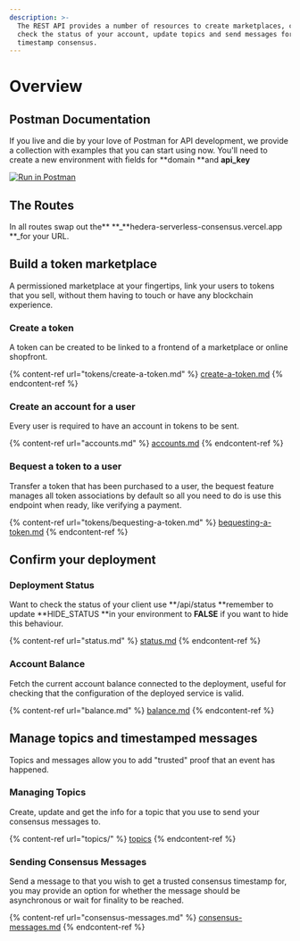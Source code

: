 ```yaml
---
description: >-
  The REST API provides a number of resources to create marketplaces, consume to
  check the status of your account, update topics and send messages for generate
  timestamp consensus.
---
```


# Overview

## Postman Documentation 

If you live and die by your love of Postman for API development, we provide a collection with examples that you can start using now. You'll need to create a new environment with fields for **domain **and **api_key**

[![Run in Postman](https://run.pstmn.io/button.svg)](https://app.getpostman.com/run-collection/416758-2c026d8f-795d-48c7-8554-4bbc17f797ad?action=collection%2Ffork\&collection-url=entityId%3D416758-2c026d8f-795d-48c7-8554-4bbc17f797ad%26entityType%3Dcollection#?env%5BTrust%20Enterprises%5D=W3sia2V5IjoiZG9tYWluIiwidmFsdWUiOiJodHRwczovL2hlZGVyYS1zZXJ2ZXJsZXNzLWNvbnNlbnN1cy52ZXJjZWwuYXBwIiwiZW5hYmxlZCI6dHJ1ZX0seyJrZXkiOiJhcGlfc2VjcmV0X2tleSIsInZhbHVlIjoiMTIzNDU2NzhhYmMiLCJlbmFibGVkIjp0cnVlfV0=)

## **The Routes**

In all routes swap out the** **_**hedera-serverless-consensus.vercel.app **_for your URL.

## Build a token marketplace

A permissioned marketplace at your fingertips, link your users to tokens that you sell, without them having to touch or have any blockchain experience.  

### Create a token 

A token can be created to be linked to a frontend of a marketplace or online shopfront.

{% content-ref url="tokens/create-a-token.md" %}
[create-a-token.md](tokens/create-a-token.md)
{% endcontent-ref %}

### Create an account for a user

Every user is required to have an account in tokens to be sent.

{% content-ref url="accounts.md" %}
[accounts.md](accounts.md)
{% endcontent-ref %}

### Bequest a token to a user

Transfer a token that has been purchased to a user, the bequest feature manages all token associations by default so all you need to do is use this endpoint when ready, like verifying a payment.

{% content-ref url="tokens/bequesting-a-token.md" %}
[bequesting-a-token.md](tokens/bequesting-a-token.md)
{% endcontent-ref %}

## Confirm your deployment

### **Deployment Status**

Want to check the status of your client use **/api/status **remember to update **HIDE_STATUS **in your environment to **FALSE** if you want to hide this behaviour.

{% content-ref url="status.md" %}
[status.md](status.md)
{% endcontent-ref %}

### Account Balance

Fetch the current account balance connected to the deployment, useful for checking that the configuration of the deployed service is valid.

{% content-ref url="balance.md" %}
[balance.md](balance.md)
{% endcontent-ref %}

## Manage topics and timestamped messages

Topics and messages allow you to add "trusted" proof that an event has happened.

### Managing Topics

Create, update and get the info for a topic that you use to send your consensus messages to.

{% content-ref url="topics/" %}
[topics](topics/)
{% endcontent-ref %}

### **Sending Consensus Messages**

Send a message to that you wish to get a trusted consensus timestamp for, you may provide an option for whether the message should be asynchronous or wait for finality to be reached.

{% content-ref url="consensus-messages.md" %}
[consensus-messages.md](consensus-messages.md)
{% endcontent-ref %}

##



